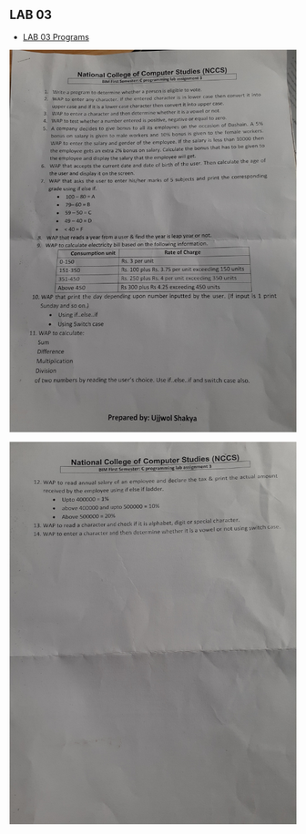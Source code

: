 ## LAB 03

- [LAB 03 Programs](/First_Semester/C_Programming/LAB-03/)

![Question](/First_Semester/C_Programming/LAB-03/photo1.jpg)

![Question2](/First_Semester/C_Programming/LAB-03/photo2.jpg)